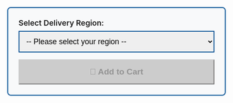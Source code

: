 <div class="price-selector" style="background: #f8f9fa; border: 2px solid #004e92; border-radius: 8px; padding: 1.5rem; margin: 1.5rem 0;">
  <label for="deliveryOption" class="form-label" style="font-weight: 600; font-size: 1.1rem; margin-bottom: 0.5rem; display: block;">Select Delivery Region:</label>
  <select class="form-select" id="deliveryOption" onchange="updatePrice()" style="border: 2px solid #004e92; padding: 0.75rem; font-size: 1.1rem; margin-bottom: 1rem; width: 100%;">
    <option value="">-- Please select your region --</option>

  {% if page.cart_name contains 'PowerShark' %}
  <option value="uk" data-price="{{site.psukprice}}" data-sku="powersharkuk">🇬🇧 UK Delivery - £{{site.psukprice}} (48hr tracked)</option>
  <option value="row" data-price="{{site.psrowprice}}" data-sku="powersharkrow">🌍 Rest of World - £{{site.psrowprice}} (International tracked)</option>
  {% elsif page.cart_name contains 'PicoGUS' %}
    <option value="uk" data-price="50" data-sku="picogusuk">🇬🇧 UK Delivery - £50</option>
    <option value="row" data-price="62" data-sku="picogusrow">🌍 Rest of World - £62 (International tracked)</option>
  {% elsif page.cart_name contains 'PicoMEM' %}
    <option value="uk" data-price="46" data-sku="picomemuk">🇬🇧 UK Delivery - £46</option>
    <option value="row" data-price="56" data-sku="picomemrow">🌍 Rest of World - £56 (International tracked)</option>
  {% elsif page.cart_name contains 'Midi Cable' %}
    <option value="uk" data-price="6" data-sku="midi15uk">🇬🇧 UK Delivery - £6</option>
    <option value="row" data-price="10" data-sku="midi15row">🌍 Rest of World - £10 (International standard)</option>
    {% endif %}
  </select>
  
  <div id="priceDisplay" style="display:none; font-size: 2rem; font-weight: 700; color: #004e92; margin: 1rem 0;">
    Price: £<span id="priceAmount">0</span>
  </div>
  
  <button class="btn btn-success btn-lg" id="addToCartBtn" onclick="addToCart()" disabled style="width: 100%; padding: 1rem; font-size: 1.2rem; font-weight: 600;">
    🛒 Add to Cart
  </button>
</div>

<style>
.price-selector .form-select:focus {
  border-color: #ff6b35;
  box-shadow: 0 0 0 0.2rem rgba(255, 107, 53, 0.25);
}

#addToCartBtn:disabled {
  background: #ccc !important;
  border-color: #ccc !important;
  cursor: not-allowed;
}

#addToCartBtn:not(:disabled):hover {
  transform: translateY(-2px);
  box-shadow: 0 4px 12px rgba(0,0,0,0.2);
  transition: all 0.3s ease;
}
</style>